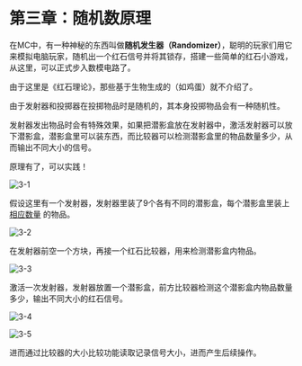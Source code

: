 # 第三章：随机数原理

在MC中，有一种神秘的东西叫做**随机发生器（Randomizer）**，聪明的玩家们用它来模拟电脑玩家，随机出一个红石信号并将其锁存，搭建一些简单的红石小游戏，从这里，可以正式步入数模电路了。

由于这里是《红石理论》，那些基于生物生成的（如鸡蛋）就不介绍了。

由于发射器和投掷器在投掷物品时是随机的，其本身投掷物品会有一种随机性。

发射器发出物品时会有特殊效果，如果把潜影盒放在发射器中，激活发射器可以放下潜影盒，潜影盒里可以装东西，而比较器可以检测潜影盒里的物品数量多少，从而输出不同大小的信号。

原理有了，可以实践！

![3-1](https://attachment.mcbbs.net/data/myattachment/forum/202312/01/232738f6z0l666a6b86s8z.png)

假设这里有一个发射器，发射器里装了9个各有不同的潜影盒，每个潜影盒里装上 [相应数量](https://minecraft.fandom.com/zh/wiki/%E7%BA%A2%E7%9F%B3%E6%AF%94%E8%BE%83%E5%99%A8?curid=9517#%E5%AE%B9%E5%99%A8) 的物品。

![3-2](https://attachment.mcbbs.net/data/myattachment/forum/202312/01/232740ib4nn5ojh3n7wfhv.png)

在发射器前空一个方块，再接一个红石比较器，用来检测潜影盒内物品。

![3-3](https://attachment.mcbbs.net/data/myattachment/forum/202312/01/232741y0zfovmltwwvzfof.png)

激活一次发射器，发射器放置一个潜影盒，前方比较器检测这个潜影盒内物品数量多少，输出不同大小的红石信号。

![3-4](https://attachment.mcbbs.net/data/myattachment/forum/202312/01/232742d1fmfzzx8c2d64rb.png)

![3-5](https://attachment.mcbbs.net/data/myattachment/forum/202312/01/232744uj7b9jz4selwzgoo.png)

进而通过比较器的大小比较功能读取记录信号大小，进而产生后续操作。